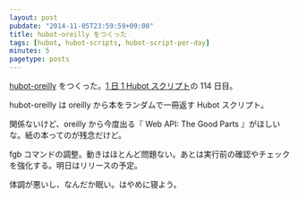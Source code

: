 ```yaml
---
layout: post
pubdate: "2014-11-05T23:59:59+09:00"
title: hubot-oreilly をつくった
tags: [hubot, hubot-scripts, hubot-script-per-day]
minutes: 5
pagetype: posts
---
```

[hubot-oreilly][gh:bouzuya/hubot-oreilly] をつくった。[1 日 1 Hubot スクリプト][hubot-script-per-day]の 114 日目。

hubot-oreilly は oreilly から本をランダムで一冊返す Hubot スクリプト。

関係ないけど、oreilly から今度出る『 Web API: The Good Parts 』がほしいな。紙の本ってのが残念だけど。

fgb コマンドの調整。動きはほとんど問題ない。あとは実行前の確認やチェックを強化する。明日はリリースの予定。

体調が悪いし、なんだか眠い。はやめに寝よう。

[gh:bouzuya/hubot-oreilly]: https://github.com/bouzuya/hubot-oreilly
[hubot-script-per-day]: http://blog.bouzuya.net/posts?tags=hubot-script-per-day
